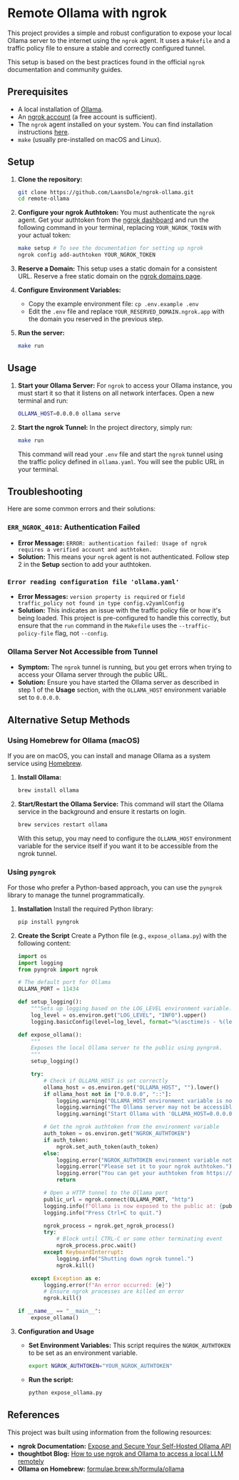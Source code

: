 # Remote Ollama with ngrok

This project provides a simple and robust configuration to expose your local Ollama server to the internet using the `ngrok` agent. It uses a `Makefile` and a traffic policy file to ensure a stable and correctly configured tunnel.

This setup is based on the best practices found in the official `ngrok` documentation and community guides.

## Prerequisites

*   A local installation of [Ollama](https://ollama.com/).
*   An [ngrok account](https://dashboard.ngrok.com/signup) (a free account is sufficient).
*   The `ngrok` agent installed on your system. You can find installation instructions [here](https://ngrok.com/docs/getting-started/#2-install-the-ngrok-agent-cli).
*   `make` (usually pre-installed on macOS and Linux).

## Setup

1.  **Clone the repository:**
    ```bash
    git clone https://github.com/LaansDole/ngrok-ollama.git
    cd remote-ollama
    ```

2.  **Configure your ngrok Authtoken:**
    You must authenticate the `ngrok` agent. Get your authtoken from the [ngrok dashboard](https://dashboard.ngrok.com/get-started/your-authtoken) and run the following command in your terminal, replacing `YOUR_NGROK_TOKEN` with your actual token:
    ```bash
    make setup # To see the documentation for setting up ngrok
    ngrok config add-authtoken YOUR_NGROK_TOKEN
    ```

3.  **Reserve a Domain:**
    This setup uses a static domain for a consistent URL. Reserve a free static domain on the [ngrok domains page](https://dashboard.ngrok.com/domains).

4.  **Configure Environment Variables:**
    *   Copy the example environment file: `cp .env.example .env`
    *   Edit the `.env` file and replace `YOUR_RESERVED_DOMAIN.ngrok.app` with the domain you reserved in the previous step.

5.  **Run the server:**
    ```bash
    make run
    ```

## Usage

1.  **Start your Ollama Server:**
    For `ngrok` to access your Ollama instance, you must start it so that it listens on all network interfaces. Open a new terminal and run:
    ```bash
    OLLAMA_HOST=0.0.0.0 ollama serve
    ```

2.  **Start the ngrok Tunnel:**
    In the project directory, simply run:
    ```bash
    make run
    ```
    This command will read your `.env` file and start the `ngrok` tunnel using the traffic policy defined in `ollama.yaml`. You will see the public URL in your terminal.

## Troubleshooting

Here are some common errors and their solutions:

### `ERR_NGROK_4018`: Authentication Failed

*   **Error Message:** `ERROR: authentication failed: Usage of ngrok requires a verified account and authtoken.`
*   **Solution:** This means your `ngrok` agent is not authenticated. Follow step 2 in the **Setup** section to add your authtoken.

### `Error reading configuration file 'ollama.yaml'`

*   **Error Messages:** `version property is required` or `field traffic_policy not found in type config.v2yamlConfig`
*   **Solution:** This indicates an issue with the traffic policy file or how it's being loaded. This project is pre-configured to handle this correctly, but ensure that the `run` command in the `Makefile` uses the `--traffic-policy-file` flag, not `--config`.

### Ollama Server Not Accessible from Tunnel

*   **Symptom:** The `ngrok` tunnel is running, but you get errors when trying to access your Ollama server through the public URL.
*   **Solution:** Ensure you have started the Ollama server as described in step 1 of the **Usage** section, with the `OLLAMA_HOST` environment variable set to `0.0.0.0`.

## Alternative Setup Methods

### Using Homebrew for Ollama (macOS)

If you are on macOS, you can install and manage Ollama as a system service using [Homebrew](https://brew.sh/).

1.  **Install Ollama:**
    ```bash
    brew install ollama
    ```

2.  **Start/Restart the Ollama Service:**
    This command will start the Ollama service in the background and ensure it restarts on login.
    ```bash
    brew services restart ollama
    ```
    With this setup, you may need to configure the `OLLAMA_HOST` environment variable for the service itself if you want it to be accessible from the ngrok tunnel.

### Using `pyngrok`

For those who prefer a Python-based approach, you can use the `pyngrok` library to manage the tunnel programmatically.

1.  **Installation**
    Install the required Python library:
    ```bash
    pip install pyngrok
    ```

2.  **Create the Script**
    Create a Python file (e.g., `expose_ollama.py`) with the following content:

    ```python
    import os
    import logging
    from pyngrok import ngrok

    # The default port for Ollama
    OLLAMA_PORT = 11434

    def setup_logging():
        """Sets up logging based on the LOG_LEVEL environment variable."""
        log_level = os.environ.get("LOG_LEVEL", "INFO").upper()
        logging.basicConfig(level=log_level, format="%(asctime)s - %(levelname)s - %(message)s")

    def expose_ollama():
        """
        Exposes the local Ollama server to the public using pyngrok.
        """
        setup_logging()

        try:
            # Check if OLLAMA_HOST is set correctly
            ollama_host = os.environ.get("OLLAMA_HOST", "").lower()
            if ollama_host not in ["0.0.0.0", "::"]:
                logging.warning("OLLAMA_HOST environment variable is not set to '0.0.0.0' or '::'.")
                logging.warning("The Ollama server may not be accessible from the ngrok tunnel.")
                logging.warning("Start Ollama with 'OLLAMA_HOST=0.0.0.0 ollama serve' for remote access.")

            # Get the ngrok authtoken from the environment variable
            auth_token = os.environ.get("NGROK_AUTHTOKEN")
            if auth_token:
                ngrok.set_auth_token(auth_token)
            else:
                logging.error("NGROK_AUTHTOKEN environment variable not set.")
                logging.error("Please set it to your ngrok authtoken.")
                logging.error("You can get your authtoken from https://dashboard.ngrok.com/get-started/your-authtoken")
                return

            # Open a HTTP tunnel to the Ollama port
            public_url = ngrok.connect(OLLAMA_PORT, "http")
            logging.info(f"Ollama is now exposed to the public at: {public_url}")
            logging.info("Press Ctrl+C to quit.")

            ngrok_process = ngrok.get_ngrok_process()
            try:
                # Block until CTRL-C or some other terminating event
                ngrok_process.proc.wait()
            except KeyboardInterrupt:
                logging.info("Shutting down ngrok tunnel.")
                ngrok.kill()

        except Exception as e:
            logging.error(f"An error occurred: {e}")
            # Ensure ngrok processes are killed on error
            ngrok.kill()

    if __name__ == "__main__":
        expose_ollama()
    ```

3.  **Configuration and Usage**
    *   **Set Environment Variables:** This script requires the `NGROK_AUTHTOKEN` to be set as an environment variable.
        ```bash
        export NGROK_AUTHTOKEN="YOUR_NGROK_AUTHTOKEN"
        ```
    *   **Run the script:**
        ```bash
        python expose_ollama.py
        ```

## References

This project was built using information from the following resources:

*   **ngrok Documentation:** [Expose and Secure Your Self-Hosted Ollama API](https://ngrok.com/docs/universal-gateway/examples/ollama/)
*   **thoughtbot Blog:** [How to use ngrok and Ollama to access a local LLM remotely](https://thoughtbot.com/blog/ngrok-and-ollama)
*   **Ollama on Homebrew:** [formulae.brew.sh/formula/ollama](https://formulae.brew.sh/formula/ollama)